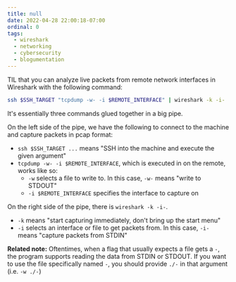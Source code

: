 ```yaml
---
title: null
date: 2022-04-28 22:00:18-07:00
ordinal: 0
tags:
  - wireshark
  - networking
  - cybersecurity
  - blogumentation
---
```


TIL that you can analyze live packets from remote network interfaces in
Wireshark with the following command:

```bash
ssh $SSH_TARGET "tcpdump -w- -i $REMOTE_INTERFACE" | wireshark -k -i-
```

It's essentially three commands glued together in a big pipe.

On the left side of the pipe, we have the following to connect to the machine
and capture packets in pcap format:

- `ssh $SSH_TARGET ...` means "SSH into the machine and execute the given
  argument"
- `tcpdump -w- -i $REMOTE_INTERFACE`, which is executed in on the remote, works
  like so:
  - `-w` selects a file to write to. In this case, `-w-` means "write to STDOUT"
  - `-i $REMOTE_INTERFACE` specifies the interface to capture on

On the right side of the pipe, there is `wireshark -k -i-`.

- `-k` means "start capturing immediately, don't bring up the start menu"
- `-i` selects an interface or file to get packets from. In this case, `-i-`
  means "capture packets from STDIN"

**Related note:** Oftentimes, when a flag that usually expects a file gets a
`-`, the program supports reading the data from STDIN or STDOUT. If you want to
use the file specifically named `-`, you should provide `./-` in that argument
(i.e. `-w ./-`)
